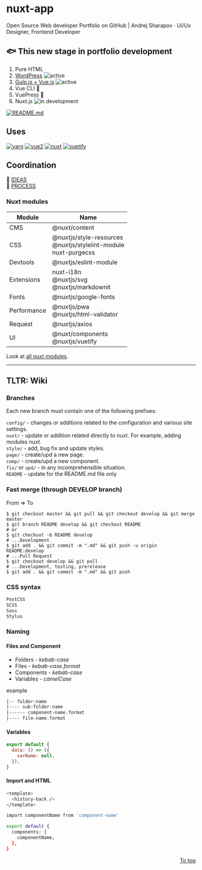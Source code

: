 # nuxt-app

Open Source Web developer Portfolio on GitHub | Andrej Sharapov · Ui/Ux Designer, Frontend Developer

## :fish: This new stage in portfolio development

1. Pure HTML
2. [WordPress][wp] ![active]
3. [Gulp.js + Vue.js][gulp] ![active]
4. Vue CLI :feet:
5. VuePress :feet:
6. Nuxt.js ![in development]

[![README.md][preview]](/README.md)

## Uses

[![yarn][yarn-image]][yarn]
[![vue2][vue-image]][vue]
[![nuxt][nuxt-image]][nuxt]
[![vuetify][vuetify-image]][vuetify]

## Coordination

:orange_book: [IDEAS][ideas]  
:blue_book: [PROCESS][projects]

### Nuxt modules

| Module      | Name                                                                     |
| ----------- | ------------------------------------------------------------------------ |
| CMS         | @nuxt/content                                                            |
| CSS         | @nuxtjs/style-resources<br />@nuxtjs/stylelint-module<br />nuxt-purgecss |
| Devtools    | @nuxtjs/eslint-module                                                    |
| Extensions  | nuxt-i18n<br />@nuxtjs/svg<br />@nuxtjs/markdownit                       |
| Fonts       | @nuxtjs/google-fonts                                                     |
| Performance | @nuxtjs/pwa<br />@nuxtjs/html-validator                                  |
| Request     | @nuxtjs/axios                                                            |
| UI          | @nuxt/components <br /> @nuxtjs/vuetify                                  |

Look at [all nuxt modules][modules].

---

## TLTR: Wiki

### Branches

Each new branch must contain one of the following prefixes:

`config/` - changes or additions related to the configuration and various site settings.  
`nuxt/` - update or addition related directly to nuxt. For example, adding modules nuxt.  
`style/` - add, bug fix and update styles.  
`page/` - create/upd a new page.  
`comp/` - create/upd a new component.  
`fix/` or `upd/` - in any incomprehensible situation.  
`README` - update for the README.md file only

### Fast merge (through DEVELOP branch)

From => To

```shell
$ git checkout master && git pull && git checkout develop && git merge master
$ git branch README develop && git checkout README
# or
$ git checkout -b README develop
# ...Development
$ git add . && git commit -m ".md" && git push -u origin README:develop
# ...Pull Request
$ git checkout develop && git pull
# ...Development, testing, prerelease
$ git add . && git commit -m ".md" && git push
```

### CSS syntax

```bash
PostCSS
SCSS
Sass
Stylus
```

### Naming

#### Files and Component

- Folders - _kebab-case_
- Files - _kebab-case.format_
- Components - _kebab-case_
- Variables - _camelCase_

example

```bash
|-- folder-name
|---- sub-folder-name
|------ component-name.format
|---- file-name.format
```

#### Variables

```js
export default {
  data: () => ({
    varName: null,
  }),
}
```

#### Import and HTML

```bash
<template>
  <history-back />
</template>

import componentName from 'component-name'

export default {
  components: {
    componentName,
  },
}
```

<p align="right">
  <a href="#uses">To top</a>
</p>

[preview]: https://sharapov.dev/src/README.png

[wp]: https://madeas.ru
[gulp]: https://andrejsharapov.github.io
[active]: https://img.shields.io/badge/active-yellow.svg
[in development]: https://img.shields.io/badge/active-in_development-40ce87.svg

[ideas]: ../../discussions/31
[projects]: ../../projects/2

[yarn]: https://yarnpkg.com/
[yarn-image]: https://img.shields.io/badge/yarn-1.22.x-2c8ebb.svg

[vue]: https://vuejs.org
[vue-image]: https://img.shields.io/badge/vue-2.6.x-41b883.svg

[nuxt]: https://nuxtjs.org/
[nuxt-image]: https://img.shields.io/badge/nuxt-2.15.x-108775.svg

[vuetify]: https://vuetifyjs.com/en/
[vuetify-image]: https://img.shields.io/badge/vuetify-2.4.x-1697f6.svg?color=1697f6

[modules]: https://modules.nuxtjs.org/
